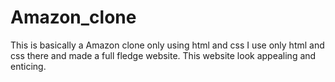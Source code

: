 # Amazon_clone
This is basically a Amazon clone only using html and css 
I use only html and css there and made a full fledge website.
This website look appealing and enticing.